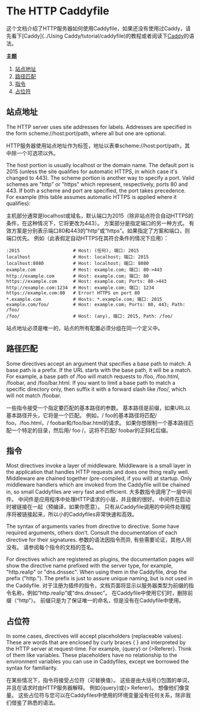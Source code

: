 # The HTTP Caddyfile
这个文档介绍了HTTP服务器如何使用Caddyfile，如果还没有使用过Caddy，请先看下[Caddy](../Using Caddy/tutorial/caddyfile)的教程或者阅读下[Caddy](/docs/caddyfile)的语法。

**主题**  
1. [站点地址](#addresses)  
2. [路径匹配](#path-matching)  
3. [指令](#directives)  
4. [占位符](#placeholders)  

## 站点地址 <span id="addresses"></span>
The HTTP server uses site addresses for labels. Addresses are specified in the form  scheme://host:port/path, where all but one are optional.

HTTP服务器使用站点地址作为标签，地址以表单scheme://host:port/path，其中除一个可选项以外。

The host portion is usually localhost or the domain name. The default port is 2015 (unless the site qualifies for automatic HTTPS, in which case it's changed to 443). The scheme portion is another way to specify a port. Valid schemes are "http" or "https" which represent, respectively, ports 80 and 443. If both a scheme and port are specified, the port takes precedence. For example (this table assumes automatic HTTPS is applied where it qualifies):

主机部分通常是localhost或域名，默认端口为2015（除非站点符合自动HTTPS的条件，在这种情况下，它将更改为443）。 方案部分是指定端口的另一种方式。 有效方案是分别表示端口80和443的“http”或“https”。如果指定了方案和端口，则端口优先。 例如（此表假定自动HTTPS在其符合条件的情况下应用）：

```
:2015                    # Host: (任何), 端口: 2015
localhost                # Host: localhost; 端口: 2015
localhost:8080           # Host: localhost; 端口: 8080
example.com              # Host: example.com; 端口: 80->443
http://example.com       # Host: example.com; 端口: 80
https://example.com      # Host: example.com; Ports: 80->443
http://example.com:1234  # Host: example.com; 端口: 1234
https://example.com:80   # Error! HTTPS on port 80
*.example.com            # Hosts: *.example.com; 端口: 2015
example.com/foo/         # Host: example.com; Ports: 80, 443; Path: /foo/
/foo/                    # Host: (any), 端口: 2015, Path: /foo/
```

站点地址必须是唯一的，站点的所有配置必须分组在同一个定义中。

## 路径匹配 <span id="path-matching"></span>
Some directives accept an argument that specifies a base path to match. A base path is a prefix. If the URL starts with the base path, it will be a match. For example, a base path of  /foo will match requests to /foo, /foo.html, /foobar, and /foo/bar.html. If you want to limit a base path to match a specific directory only, then suffix it with a forward slash like  /foo/, which will not match /foobar.

一些指令接受一个指定要匹配的基本路径的参数。 基本路径是前缀，如果URL以基本路径开头，它将是一个匹配。 例如，/ foo的基本路径将匹配/ foo，/foo.html，/ foobar和/foo/bar.html的请求。 如果你想限制一个基本路径匹配一个特定的目录，然后用/ foo /，这将不匹配/ foobar的正斜杠后缀。

## 指令 <span id="directives"></span>
Most directives invoke a layer of middleware. Middleware is a small layer in the application that handles HTTP requests and does one thing really well. Middleware are chained together (pre-compiled, if you will) at startup. Only middleware handlers which are invoked from the Caddyfile will be chained in, so small Caddyfiles are very fast and efficient.
大多数指令调用了一层中间件。 中间件是应用程序中处理HTTP请求的小层，并且做的很好。 中间件在启动时被链接在一起（预编译，如果你愿意）。 只有从Caddyfile调用的中间件处理程序将被链接起来，所以小的Caddyfiles非常快速和高效。

The syntax of arguments varies from directive to directive. Some have required arguments, others don't. Consult the documentation of each directive for their signatures.
参数的语法因指令而异, 有些需要论证，其他人则没有。 请参阅每个指令的文档的签名。

For directives which are registered as plugins, the documentation pages will show the directive name prefixed with the server type, for example, "http.realip" or "dns.dnssec". When using them in the Caddyfile, drop the prefix ("http."). The prefix is just to assure unique naming, but is not used in the Caddyfile.
对于注册为插件的指令，文档页面将显示以服务器类型为前缀的指令名称，例如“http.realip”或“dns.dnssec”。 在Caddyfile中使用它们时，删除前缀（“http”）。 前缀只是为了保证唯一的命名，但是没有在Caddyfile中使用。

## 占位符 <span id="placeholders"></span>
In some cases, directives will accept placeholders (replaceable values). These are words that are enclosed by curly braces { } and interpreted by the HTTP server at request-time. For example, {query} or {>Referer}. Think of them like variables. These placeholders have no relationship to the environment variables you can use in Caddyfiles, except we borrowed the syntax for familiarity.

在某些情况下，指令将接受占位符（可替换值）。 这些是由大括号{}包围的单词，并且在请求时由HTTP服务器解释。 例如{query}或{> Referer}。 想像他们像变量。 这些占位符与您可以在Caddyfiles中使用的环境变量没有任何关系，除非我们借鉴了熟悉的语法。